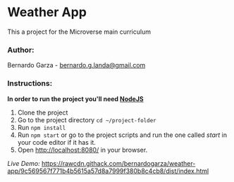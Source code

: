 # Weather App

This a project for the Microverse main curriculum

### Author:

Bernardo Garza - [bernardo.g.landa@gmail.com](bernardo.g.landa@gmail.com)


### Instructions:


**In order to run the project you'll need [NodeJS](https://nodejs.org)**


1. Clone the project
2. Go to the project directory `cd ~/project-folder`
3. Run `npm install`
4. Run `npm start` or go to the project scripts and run the one called *start* in your code editor if it has it.
5. Open [http://localhost:8080/](http://localhost:8080/) in your browser.


*Live Demo:* https://rawcdn.githack.com/bernardogarza/weather-app/9c569567f771b4b5615a57d8a7999f380b8c4cb8/dist/index.html
